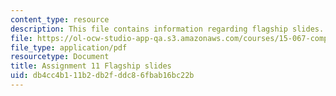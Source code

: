 ```yaml
---
content_type: resource
description: This file contains information regarding flagship slides.
file: https://ol-ocw-studio-app-qa.s3.amazonaws.com/courses/15-067-competitive-decision-making-and-negotiation-spring-2011/db4cc4b111b2db2fddc86fbab16bc22b_MIT15_067S11_assgn11slides.pdf
file_type: application/pdf
resourcetype: Document
title: Assignment 11 Flagship slides
uid: db4cc4b1-11b2-db2f-ddc8-6fbab16bc22b
---
```

